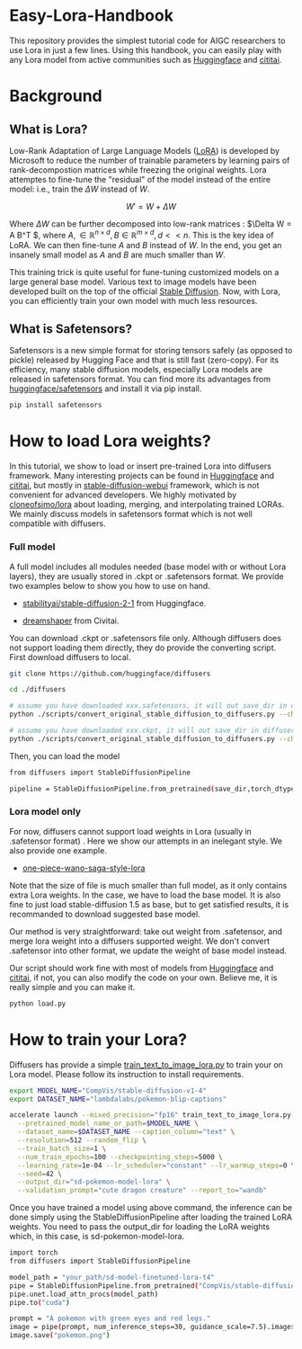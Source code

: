 # Easy-Lora-Handbook

This repository provides the simplest tutorial code for AIGC researchers to use Lora in just a few lines. Using this handbook, you can easily play with any Lora model from active communities such as [Huggingface](https://huggingface.co/) and [cititai](https://civitai.com/).

# Background
## What is Lora?
Low-Rank Adaptation of Large Language Models ([LoRA](https://github.com/microsoft/LoRA)) is developed by Microsoft to reduce the number of trainable parameters by learning pairs of rank-decompostion matrices while freezing the original weights. Lora attemptes to fine-tune the "residual" of the model instead of the entire model: i.e., train the $\Delta W$ instead of $W$.

$$
W' = W + \Delta W
$$

Where $\Delta W$ can be further decomposed into low-rank matrices : $\Delta W = A B^T $, where $A, \in \mathbb{R}^{n \times d}, B \in \mathbb{R}^{m \times d}, d << n$.
This is the key idea of LoRA. We can then fine-tune $A$ and $B$ instead of $W$. In the end, you get an insanely small model as $A$ and $B$ are much smaller than $W$.

This training trick is quite useful for fune-tuning customized models on a large general base model. Various text to image models have been developed built on the top of the official [Stable Diffusion](https://huggingface.co/stabilityai/stable-diffusion-2-1). Now, with Lora, you can efficiently train your own model with much less resources.

## What is Safetensors?
Safetensors is a new simple format for storing tensors safely (as opposed to pickle) released by Hugging Face and that is still fast (zero-copy). For its efficiency, many stable diffusion models, especially Lora models are released in safetensors format. You can find more its advantages from [huggingface/safetensors](https://github.com/huggingface/safetensors) and install it via pip install.

```bash
pip install safetensors
```

# How to load Lora weights?

In this tutorial, we show to load or insert pre-trained Lora into diffusers framework. Many interesting projects can be found in [Huggingface](https://huggingface.co/) and [cititai](https://civitai.com/), but mostly in [stable-diffusion-webui](https://github.com/AUTOMATIC1111/stable-diffusion-webui) framework, which is not convenient for advanced developers. We highly motivated by [cloneofsimo/lora](https://github.com/cloneofsimo/lora) about loading, merging, and interpolating trained LORAs. We mainly discuss models in safetensors format which is not well compatible with diffusers.

### Full model

A full model includes all modules needed (base model with or without Lora layers), they are usually stored in .ckpt or .safetensors format. We provide two examples below to show you how to use on hand.

- [stabilityai/stable-diffusion-2-1](https://huggingface.co/stabilityai/stable-diffusion-2-1/tree/main) from Huggingface. 

- [dreamshaper](https://civitai.com/models/4384/dreamshaper) from Civitai. 

You can download .ckpt or .safetensors file only. Although diffusers does not support loading them directly, they do provide the converting script. First download diffusers to local.

```bash
git clone https://github.com/huggingface/diffusers
```

```bash
cd ./diffusers

# assume you have downloaded xxx.safetensors, it will out save_dir in diffusers format.
python ./scripts/convert_original_stable_diffusion_to_diffusers.py --checkpoint_path xxx.safetensors  --dump_path save_dir --from_safetensors

# assume you have downloaded xxx.ckpt, it will out save_dir in diffusers format.
python ./scripts/convert_original_stable_diffusion_to_diffusers.py --checkpoint_path xxx.ckpt  --dump_path save_dir
```

Then, you can load the model
```bash
from diffusers import StableDiffusionPipeline

pipeline = StableDiffusionPipeline.from_pretrained(save_dir,torch_dtype=torch.float32)
```

### Lora model only
For now, diffusers cannot support load weights in Lora (usually in .safetensor format) . Here we show our attempts in an inelegant style. We also provide one example.

- [one-piece-wano-saga-style-lora](https://civitai.com/models/4219/one-piece-wano-saga-style-lora)

Note that the size of file is much smaller than full model, as it only contains extra Lora weights. In the case, we have to load the base model. It is also fine to just load stable-diffusion 1.5 as base, but to get satisfied results, it is recommanded to download suggested base model.

Our method is very straightforward: take out weight from .safetensor, and merge lora weight into a diffusers supported weight. We don't convert .safetensor into other format, we update the weight of base model instead.

Our script should work fine with most of models from [Huggingface](https://huggingface.co/) and [cititai](https://civitai.com/), if not, you can also modify the code on your own. Believe me, it is really simple and you can make it.

```bash
python load.py
```

# How to train your Lora?

Diffusers has provide a simple [train_text_to_image_lora.py](https://github.com/huggingface/diffusers/tree/main/examples/text_to_image) to train your on Lora model. Please follow its instruction to install requirements.

```bash
export MODEL_NAME="CompVis/stable-diffusion-v1-4"
export DATASET_NAME="lambdalabs/pokemon-blip-captions"

accelerate launch --mixed_precision="fp16" train_text_to_image_lora.py \
  --pretrained_model_name_or_path=$MODEL_NAME \
  --dataset_name=$DATASET_NAME --caption_column="text" \
  --resolution=512 --random_flip \
  --train_batch_size=1 \
  --num_train_epochs=100 --checkpointing_steps=5000 \
  --learning_rate=1e-04 --lr_scheduler="constant" --lr_warmup_steps=0 \
  --seed=42 \
  --output_dir="sd-pokemon-model-lora" \
  --validation_prompt="cute dragon creature" --report_to="wandb"
```

Once you have trained a model using above command, the inference can be done simply using the StableDiffusionPipeline after loading the trained LoRA weights. You need to pass the output_dir for loading the LoRA weights which, in this case, is sd-pokemon-model-lora.

```bash
import torch
from diffusers import StableDiffusionPipeline

model_path = "your_path/sd-model-finetuned-lora-t4"
pipe = StableDiffusionPipeline.from_pretrained("CompVis/stable-diffusion-v1-4", torch_dtype=torch.float16)
pipe.unet.load_attn_procs(model_path)
pipe.to("cuda")

prompt = "A pokemon with green eyes and red legs."
image = pipe(prompt, num_inference_steps=30, guidance_scale=7.5).images[0]
image.save("pokemon.png")
```
